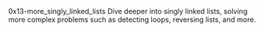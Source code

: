 0x13-more_singly_linked_lists
Dive deeper into singly linked lists, solving more complex problems such as detecting loops, reversing lists, and more.
